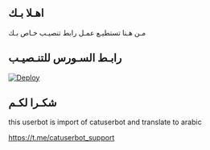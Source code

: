 ## اهـلا بـك
مـن هـنا تستطيـع عمـل رابط تنصيـب خـاص بـك

## رابـط السـورس للتنـصيـب

[![Deploy](https://www.herokucdn.com/deploy/button.svg)](https://heroku.com/deploy?template=https://github.com/yuonis94/jmthon)

## شكـرا لكـم 


this userbot is import of catuserbot and translate to arabic

https://t.me/catuserbot_support
